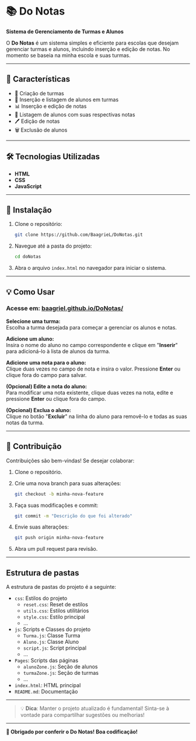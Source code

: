 # 📚 Do Notas

**Sistema de Gerenciamento de Turmas e Alunos**

O **Do Notas** é um sistema simples e eficiente para escolas que desejam gerenciar turmas e alunos, incluindo inserção e edição de notas. No momento se baseia na minha escola e suas turmas.

---

## 🎯 Características

- 🏫 Criação de turmas
- 👤 Inserção e listagem de alunos em turmas
- 📊 Inserção e edição de notas
- 📄 Listagem de alunos com suas respectivas notas
- 🖊️ Edição de notas
- 🗑️ Exclusão de alunos

---

## 🛠️ Tecnologias Utilizadas

- **HTML**
- **CSS**
- **JavaScript**

---

## 🚀 Instalação

1. Clone o repositório:
    ```bash
    git clone https://github.com/BaagrieL/DoNotas.git
    ```
2. Navegue até a pasta do projeto:
    ```bash
    cd doNotas
    ```
3. Abra o arquivo `index.html` no navegador para iniciar o sistema.

---

## 💡 Como Usar

### Acesse em: [baagriel.github.io/DoNotas/](https://baagriel.github.io/DoNotas/)

 **Selecione uma turma:**  
   Escolha a turma desejada para começar a gerenciar os alunos e notas.

**Adicione um aluno:**  
   Insira o nome do aluno no campo correspondente e clique em "**Inserir**" para adicioná-lo à lista de alunos da turma.

**Adicione uma nota para o aluno:**  
   Clique duas vezes no campo de nota e insira o valor. Pressione **Enter** ou clique fora do campo para salvar.

 **(Opcional) Edite a nota do aluno:**  
   Para modificar uma nota existente, clique duas vezes na nota, edite e pressione **Enter** ou clique fora do campo.

**(Opcional) Exclua o aluno:**  
   Clique no botão "**Excluir**" na linha do aluno para removê-lo e todas as suas notas da turma.

---

## 🤝 Contribuição

Contribuições são bem-vindas! Se desejar colaborar:

1. Clone o repositório.

2. Crie uma nova branch para suas alterações:
    ```bash
    git checkout -b minha-nova-feature
    ```
3. Faça suas modificações e commit:
    ```bash
    git commit -m "Descrição do que foi alterado"
    ```
4. Envie suas alterações:
    ```bash
    git push origin minha-nova-feature
    ```
5. Abra um pull request para revisão.

---

## Estrutura de pastas

A estrutura de pastas do projeto é a seguinte:

- `css`: Estilos do projeto
  - `reset.css`: Reset de estilos
  - `utils.css`: Estilos utilitários
  - `style.css`: Estilo principal
  - ...
- `js`: Scripts e Classes do projeto
  - `Turma.js`: Classe Turma
  - `Aluno.js`: Classe Aluno
  - `script.js`: Script principal
  - ...
- `Pages`: Scripts das páginas
  - `alunoZone.js`: Seção de alunos
  - `turmaZone.js`: Seção de turmas
  - ...
- `index.html`: HTML principal
- `README.md`: Documentação


---

> 💡 **Dica**: Manter o projeto atualizado é fundamental! Sinta-se à vontade para compartilhar sugestões ou melhorias!

---

**🚀 Obrigado por conferir o Do Notas! Boa codificação!**

